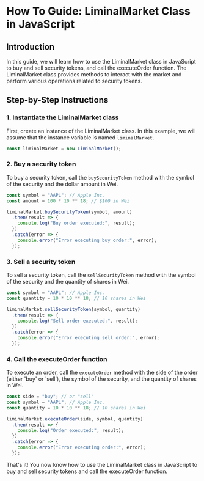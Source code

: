 # How To Guide: LiminalMarket Class in JavaScript

## Introduction

In this guide, we will learn how to use the LiminalMarket class in JavaScript to buy and sell security tokens, and call the executeOrder function. The LiminalMarket class provides methods to interact with the market and perform various operations related to security tokens.

## Step-by-Step Instructions

### 1. Instantiate the LiminalMarket class

First, create an instance of the LiminalMarket class. In this example, we will assume that the instance variable is named `liminalMarket`.

```javascript
const liminalMarket = new LiminalMarket();
```

### 2. Buy a security token

To buy a security token, call the `buySecurityToken` method with the symbol of the security and the dollar amount in Wei.

```javascript
const symbol = "AAPL"; // Apple Inc.
const amount = 100 * 10 ** 18; // $100 in Wei

liminalMarket.buySecurityToken(symbol, amount)
  .then(result => {
    console.log("Buy order executed:", result);
  })
  .catch(error => {
    console.error("Error executing buy order:", error);
  });
```

### 3. Sell a security token

To sell a security token, call the `sellSecurityToken` method with the symbol of the security and the quantity of shares in Wei.

```javascript
const symbol = "AAPL"; // Apple Inc.
const quantity = 10 * 10 ** 18; // 10 shares in Wei

liminalMarket.sellSecurityToken(symbol, quantity)
  .then(result => {
    console.log("Sell order executed:", result);
  })
  .catch(error => {
    console.error("Error executing sell order:", error);
  });
```

### 4. Call the executeOrder function

To execute an order, call the `executeOrder` method with the side of the order (either 'buy' or 'sell'), the symbol of the security, and the quantity of shares in Wei.

```javascript
const side = "buy"; // or "sell"
const symbol = "AAPL"; // Apple Inc.
const quantity = 10 * 10 ** 18; // 10 shares in Wei

liminalMarket.executeOrder(side, symbol, quantity)
  .then(result => {
    console.log("Order executed:", result);
  })
  .catch(error => {
    console.error("Error executing order:", error);
  });
```

That's it! You now know how to use the LiminalMarket class in JavaScript to buy and sell security tokens and call the executeOrder function.